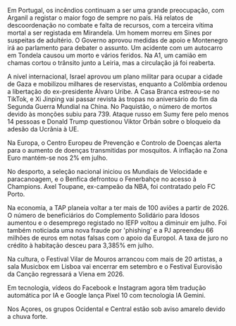 Em Portugal, os incêndios continuam a ser uma grande preocupação, com Arganil a registar o maior fogo de sempre no país. Há relatos de descoordenação no combate e falta de recursos, com a terceira vítima mortal a ser registada em Mirandela. Um homem morreu em Sines por suspeitas de adultério. O Governo aprovou medidas de apoio e Montenegro irá ao parlamento para debater o assunto. Um acidente com um autocarro em Tondela causou um morto e vários feridos. Na A1, um camião em chamas cortou o trânsito junto a Leiria, mas a circulação já foi reaberta.

A nível internacional, Israel aprovou um plano militar para ocupar a cidade de Gaza e mobilizou milhares de reservistas, enquanto a Colômbia ordenou a libertação do ex-presidente Álvaro Uribe. A Casa Branca estreou-se no TikTok, e Xi Jinping vai passar revista às tropas no aniversário do fim da Segunda Guerra Mundial na China. No Paquistão, o número de mortos devido às monções subiu para 739. Ataque russo em Sumy fere pelo menos 14 pessoas e Donald Trump questionou Viktor Orbán sobre o bloqueio da adesão da Ucrânia à UE.

Na Europa, o Centro Europeu de Prevenção e Controlo de Doenças alerta para o aumento de doenças transmitidas por mosquitos. A inflação na Zona Euro mantém-se nos 2% em julho.

No desporto, a seleção nacional iniciou os Mundiais de Velocidade e paracanoagem, e o Benfica defrontou o Fenerbahçe no acesso à Champions. Axel Toupane, ex-campeão da NBA, foi contratado pelo FC Porto.

Na economia, a TAP planeia voltar a ter mais de 100 aviões a partir de 2026. O número de beneficiários do Complemento Solidário para Idosos aumentou e o desemprego registado no IEFP voltou a diminuir em julho. Foi também noticiada uma nova fraude por 'phishing' e a PJ apreendeu 66 milhões de euros em notas falsas com o apoio da Europol. A taxa de juro no crédito à habitação desceu para 3,385% em julho.

Na cultura, o Festival Vilar de Mouros arrancou com mais de 20 artistas, a sala Musicbox em Lisboa vai encerrar em setembro e o Festival Eurovisão da Canção regressará a Viena em 2026.

Em tecnologia, vídeos do Facebook e Instagram agora têm tradução automática por IA e Google lança Pixel 10 com tecnologia IA Gemini.

Nos Açores, os grupos Ocidental e Central estão sob aviso amarelo devido a chuva forte.